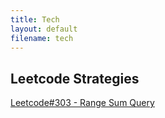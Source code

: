 ```yaml
---
title: Tech 
layout: default
filename: tech 
--- 
```


## Leetcode Strategies

[Leetcode#303 - Range Sum Query](/leetcode/303)